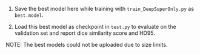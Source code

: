 1. Save the best model here while training with `train_DeepSuperOnly.py` as `best.model`. 

2. Load this best model as checkpoint in `test.py` to evaluate on the validation set and report dice similarity score and HD95.

NOTE: The best models could not be uploaded due to size limits.

